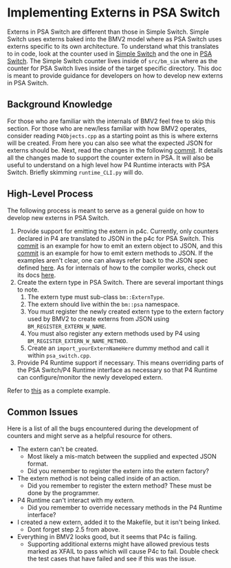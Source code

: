 # Implementing Externs in PSA Switch
Externs in PSA Switch are different than those in Simple Switch. 
Simple Switch uses externs baked into the BMV2 model where as PSA Switch
uses externs specific to its own architecture. To understand what this
translates to in code, look at the counter used in 
[Simple Switch](https://github.com/p4lang/behavioral-model/tree/master/src/bm_sim)
and the one in 
[PSA Switch](https://github.com/p4lang/behavioral-model/tree/master/targets/psa_switch/externs).
The Simple Switch counter lives inside of `src/bm_sim` where as the 
counter for PSA Switch lives inside of the target specific directory.
This doc is meant to provide guidance for developers on how to develop
new externs in PSA Switch.

## Background Knowledge
For those who are familiar with the internals of BMV2 feel free
to skip this section. For those who are new/less familiar with how BMV2
operates, consider reading `P4Objects.cpp` as a starting point
as this is where externs will be created. From here you can also see
what the expected JSON for externs should be. Next, read the changes
in the following [commit](https://github.com/p4lang/behavioral-model/pull/767).
It details all the changes made to support the counter extern in PSA.
It will also be useful to understand on a high level how P4 Runtime
interacts with PSA Switch. Briefly skimming `runtime_CLI.py` will do.

## High-Level Process
The following process is meant to serve as a general guide on how
to develop new externs in PSA Switch.

1. Provide support for emitting the extern in p4c. Currently, only
   counters declared in P4 are translated to JSON in the p4c for PSA
   Switch. 
   This [commit](https://github.com/p4lang/p4c/commit/6d97bcf42f034ca113fa7a654fa998a7e10cba17)
   is an example for how to emit an extern object to JSON, and
   this [commit](https://github.com/p4lang/p4c/commit/bd6f231f7e6f24164f5d5156e0fad7a0680f2fa2)
   is an example for how to emit extern methods to JSON.
   If the examples aren't clear, one can always refer back to the JSON
   spec defined 
   [here](https://github.com/p4lang/behavioral-model/blob/master/docs/JSON_format.md).
   As for internals of how to the compiler works, check out its docs
   [here](https://github.com/p4lang/p4c/tree/master/docs).
2. Create the extern type in PSA Switch. There are several important
   things to note.
   1. The extern type must sub-class `bm::ExternType`.
   2. The extern should live within the `bm::psa` namespace.
   3. You must register the newly created extern type to the
      extern factory used by BMV2 to create externs from JSON 
      using `BM_REGISTER_EXTERN_W_NAME`.
   4. You must also register any extern methods used by P4 using 
      `BM_REGISTER_EXTERN_W_NAME_METHOD`.
   5. Create an `import_yourExternNameHere` dummy method and call 
      it within `psa_switch.cpp`.
3. Provide P4 Runtime support if necessary. This means overriding 
   parts of the PSA Switch/P4 Runtime interface as necessary so 
   that P4 Runtime can configure/monitor the newly developed extern.


Refer to [this](https://github.com/p4lang/behavioral-model/pull/767) 
as a complete example.

## Common Issues
Here is a list of all the bugs encountered during the development of
counters and might serve as a helpful resource for others.
* The extern can't be created.
  * Most likely a mis-match between the supplied and expected JSON format.
  * Did you remember to register the extern into the extern factory?
* The extern method is not being called inside of an action.
  * Did you remember to register the extern method? These must be done
    by the programmer.
* P4 Runtime can't interact with my extern.
  * Did you remember to override necessary methods in the P4 Runtime
    interface?
* I created a new extern, added it to the Makefile, but it isn't
  being linked.
  * Dont forget step 2.5 from above.
* Everything in BMV2 looks good, but it seems that P4c is
  failing.
  * Supporting additional externs might have allowed previous tests
    marked as XFAIL to pass which will cause P4c to fail. Double
    check the test cases that have failed and see if this was the
    issue.


